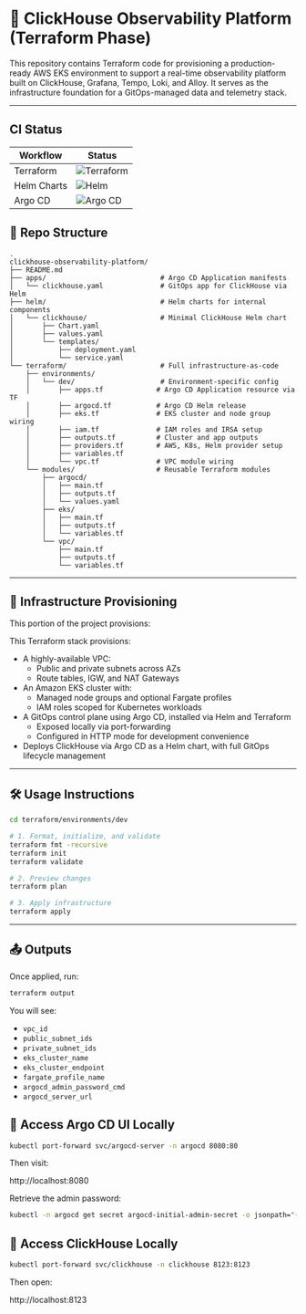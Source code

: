 # 🧠 ClickHouse Observability Platform (Terraform Phase)

This repository contains Terraform code for provisioning a production-ready AWS EKS environment to support a real-time observability platform built on ClickHouse, Grafana, Tempo, Loki, and Alloy. It serves as the infrastructure foundation for a GitOps-managed data and telemetry stack.

---

## CI Status

| Workflow | Status                                                                                                                 |
|----------|------------------------------------------------------------------------------------------------------------------------|
| Terraform | ![Terraform](https://github.com/florita1/clickhouse-observability-platform/actions/workflows/terraform.yaml/badge.svg) |
| Helm Charts | ![Helm](https://github.com/florita1/clickhouse-observability-platform/actions/workflows/helm.yaml/badge.svg)           |
| Argo CD | ![Argo CD](https://github.com/florita1/clickhouse-observability-platform/actions/workflows/argocd.yaml/badge.svg)      |

## 📁 Repo Structure

```
.
clickhouse-observability-platform/
├── README.md
├── apps/                            # Argo CD Application manifests
│   └── clickhouse.yaml              # GitOps app for ClickHouse via Helm
├── helm/                            # Helm charts for internal components
│   └── clickhouse/                  # Minimal ClickHouse Helm chart
│       ├── Chart.yaml
│       ├── values.yaml
│       └── templates/
│           ├── deployment.yaml
│           └── service.yaml
└── terraform/                       # Full infrastructure-as-code
    ├── environments/
    │   └── dev/                     # Environment-specific config
    │       ├── apps.tf             # Argo CD Application resource via TF
    │       ├── argocd.tf           # Argo CD Helm release
    │       ├── eks.tf              # EKS cluster and node group wiring
    │       ├── iam.tf              # IAM roles and IRSA setup
    │       ├── outputs.tf          # Cluster and app outputs
    │       ├── providers.tf        # AWS, K8s, Helm provider setup
    │       ├── variables.tf
    │       └── vpc.tf              # VPC module wiring
    └── modules/                    # Reusable Terraform modules
        ├── argocd/
        │   ├── main.tf
        │   ├── outputs.tf
        │   └── values.yaml
        ├── eks/
        │   ├── main.tf
        │   ├── outputs.tf
        │   └── variables.tf
        └── vpc/
            ├── main.tf
            ├── outputs.tf
            └── variables.tf

```

---

## 🚀 Infrastructure Provisioning

This portion of the project provisions:

This Terraform stack provisions:

- A highly-available VPC:
  - Public and private subnets across AZs 
  - Route tables, IGW, and NAT Gateways
- An Amazon EKS cluster with:
  - Managed node groups and optional Fargate profiles 
  - IAM roles scoped for Kubernetes workloads
- A GitOps control plane using Argo CD, installed via Helm and Terraform 
  - Exposed locally via port-forwarding 
  - Configured in HTTP mode for development convenience
- Deploys ClickHouse via Argo CD as a Helm chart, with full GitOps lifecycle management
---

## 🛠️ Usage Instructions

```bash
cd terraform/environments/dev

# 1. Format, initialize, and validate
terraform fmt -recursive
terraform init
terraform validate

# 2. Preview changes
terraform plan

# 3. Apply infrastructure
terraform apply
```

---

## 📤 Outputs

Once applied, run:

```bash
terraform output
```

You will see:
- `vpc_id`
- `public_subnet_ids`
- `private_subnet_ids`
- `eks_cluster_name`
- `eks_cluster_endpoint`
- `fargate_profile_name`
- `argocd_admin_password_cmd`
- `argocd_server_url`

## 🔗 Access Argo CD UI Locally
```bash
kubectl port-forward svc/argocd-server -n argocd 8080:80
```
Then visit:

http://localhost:8080

Retrieve the admin password:
```bash
kubectl -n argocd get secret argocd-initial-admin-secret -o jsonpath="{.data.password}" | base64 -d && echo
```
## 📡 Access ClickHouse Locally
```bash
kubectl port-forward svc/clickhouse -n clickhouse 8123:8123
```
Then open:

http://localhost:8123
